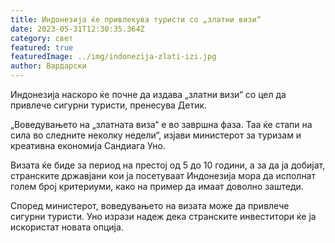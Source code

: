 ```yaml
---
title: Индонезија ќе привлекува туристи со „златни визи“
date: 2023-05-31T12:30:35.364Z
category: свет
featured: true
featuredImage: ../img/indonezija-zlati-izi.jpg
author: Вардарски
---
```

Индонезија наскоро ќе почне да издава „златни визи“ со цел да привлече сигурни туристи, пренесува Детик.

„Воведувањето на „златната виза“ е во завршна фаза. Таа ќе стапи на сила во следните неколку недели“, изјави министерот за туризам и креативна економија Сандиага Уно.

Визата ќе биде за период на престој од 5 до 10 години, а за да ја добијат, странските државјани кои ја посетуваат Индонезија мора да исполнат голем број критериуми, како на пример да имаат доволно заштеди.

Според министерот, воведувањето на визата може да привлече сигурни туристи. Уно изрази надеж дека странските инвеститори ќе ја искористат новата опција.